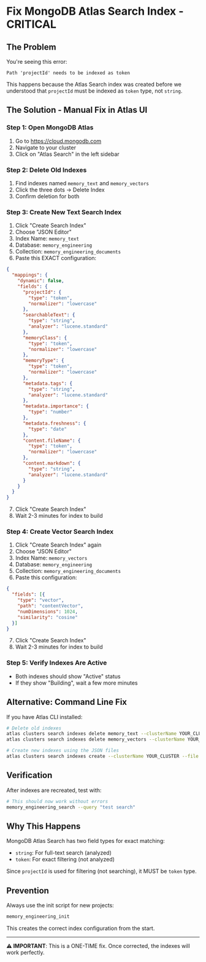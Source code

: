 # Fix MongoDB Atlas Search Index - CRITICAL

## The Problem
You're seeing this error:
```
Path 'projectId' needs to be indexed as token
```

This happens because the Atlas Search index was created before we understood that `projectId` must be indexed as `token` type, not `string`.

## The Solution - Manual Fix in Atlas UI

### Step 1: Open MongoDB Atlas
1. Go to https://cloud.mongodb.com
2. Navigate to your cluster
3. Click on "Atlas Search" in the left sidebar

### Step 2: Delete Old Indexes
1. Find indexes named `memory_text` and `memory_vectors`
2. Click the three dots → Delete Index
3. Confirm deletion for both

### Step 3: Create New Text Search Index

1. Click "Create Search Index"
2. Choose "JSON Editor"
3. Index Name: `memory_text`
4. Database: `memory_engineering`
5. Collection: `memory_engineering_documents`
6. Paste this EXACT configuration:

```json
{
  "mappings": {
    "dynamic": false,
    "fields": {
      "projectId": {
        "type": "token",
        "normalizer": "lowercase"
      },
      "searchableText": {
        "type": "string",
        "analyzer": "lucene.standard"
      },
      "memoryClass": {
        "type": "token",
        "normalizer": "lowercase"
      },
      "memoryType": {
        "type": "token",
        "normalizer": "lowercase"
      },
      "metadata.tags": {
        "type": "string",
        "analyzer": "lucene.standard"
      },
      "metadata.importance": {
        "type": "number"
      },
      "metadata.freshness": {
        "type": "date"
      },
      "content.fileName": {
        "type": "token",
        "normalizer": "lowercase"
      },
      "content.markdown": {
        "type": "string",
        "analyzer": "lucene.standard"
      }
    }
  }
}
```

7. Click "Create Search Index"
8. Wait 2-3 minutes for index to build

### Step 4: Create Vector Search Index

1. Click "Create Search Index" again
2. Choose "JSON Editor"
3. Index Name: `memory_vectors`
4. Database: `memory_engineering`
5. Collection: `memory_engineering_documents`
6. Paste this configuration:

```json
{
  "fields": [{
    "type": "vector",
    "path": "contentVector",
    "numDimensions": 1024,
    "similarity": "cosine"
  }]
}
```

7. Click "Create Search Index"
8. Wait 2-3 minutes for index to build

### Step 5: Verify Indexes Are Active
- Both indexes should show "Active" status
- If they show "Building", wait a few more minutes

## Alternative: Command Line Fix

If you have Atlas CLI installed:

```bash
# Delete old indexes
atlas clusters search indexes delete memory_text --clusterName YOUR_CLUSTER --projectId YOUR_PROJECT_ID
atlas clusters search indexes delete memory_vectors --clusterName YOUR_CLUSTER --projectId YOUR_PROJECT_ID

# Create new indexes using the JSON files
atlas clusters search indexes create --clusterName YOUR_CLUSTER --file scripts/atlas-search-indexes.json
```

## Verification

After indexes are recreated, test with:

```bash
# This should now work without errors
memory_engineering_search --query "test search"
```

## Why This Happens

MongoDB Atlas Search has two field types for exact matching:
- `string`: For full-text search (analyzed)
- `token`: For exact filtering (not analyzed)

Since `projectId` is used for filtering (not searching), it MUST be `token` type.

## Prevention

Always use the init script for new projects:
```bash
memory_engineering_init
```

This creates the correct index configuration from the start.

---

**⚠️ IMPORTANT**: This is a ONE-TIME fix. Once corrected, the indexes will work perfectly.